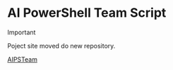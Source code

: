 # AI PowerShell Team Script

> [!IMPORTANT]
> Poject site moved do new repository.
> 
> [AIPSTeam](https://github.com/voytas75/AIPSTeam)
